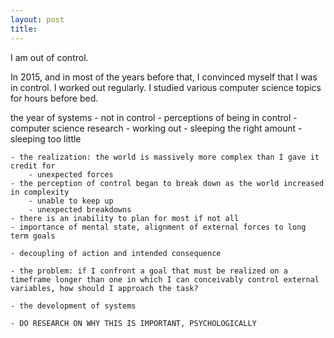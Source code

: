 ```yaml
---
layout: post
title: 
---
```


I am out of control. 

In 2015, and in most of the years before that, I convinced myself that I was in control. I worked out regularly. I studied various computer science topics for hours before bed. 

the year of systems
	- not in control
	- perceptions of being in control
		- computer science research
		- working out
		- sleeping the right amount
		- sleeping too little

	- the realization: the world is massively more complex than I gave it credit for
		- unexpected forces
	- the perception of control began to break down as the world increased in complexity
		- unable to keep up
		- unexpected breakdowns
	- there is an inability to plan for most if not all 
	- importance of mental state, alignment of external forces to long term goals
	
	- decoupling of action and intended consequence

	- the problem: if I confront a goal that must be realized on a timeframe longer than one in which I can conceivably control external variables, how should I approach the task?

	- the development of systems

	- DO RESEARCH ON WHY THIS IS IMPORTANT, PSYCHOLOGICALLY